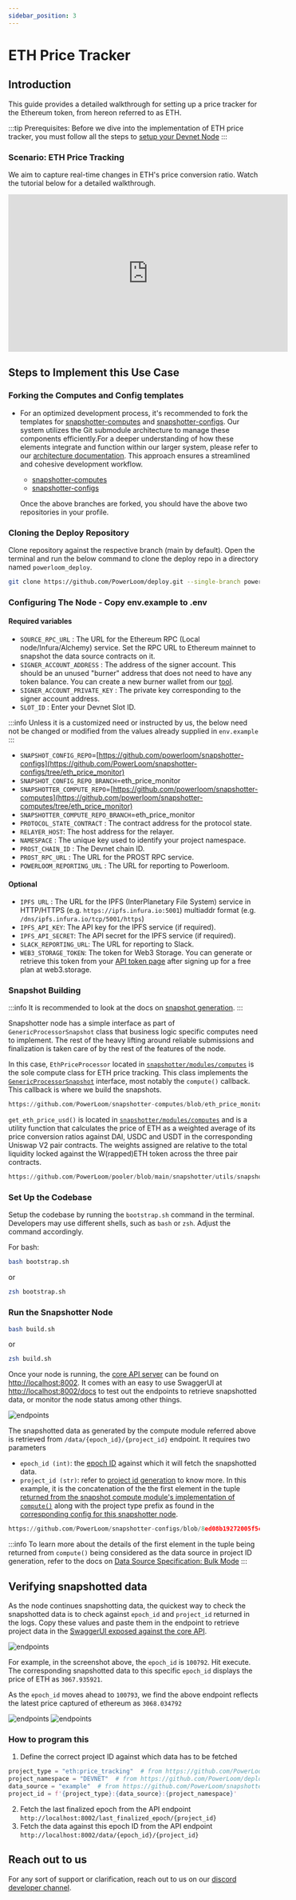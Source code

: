 ```yaml
---
sidebar_position: 3
---
```

# ETH Price Tracker

## Introduction
This guide provides a detailed walkthrough for setting up a price tracker for the Ethereum token, from hereon referred to as ETH.

:::tip
Prerequisites: Before we dive into the implementation of ETH price tracker, you must follow all the steps to 
[setup your Devnet Node](/docs/build-with-powerloom/devnet/getting-started)
:::
### Scenario: ETH Price Tracking

We aim to capture real-time changes in ETH's price conversion ratio. Watch the tutorial below for a detailed walkthrough.

<iframe width="560" height="315" src="https://www.youtube.com/embed/wn4zK8ONLt4?start=40" title="YouTube video player" frameborder="0" allow="accelerometer; autoplay; clipboard-write; encrypted-media; gyroscope; picture-in-picture; web-share" referrerpolicy="strict-origin-when-cross-origin" allowfullscreen></iframe>

## Steps to Implement this Use Case

### Forking the Computes and Config templates
 - For an optimized development process, it's recommended to fork the templates for [snapshotter-computes](https://github.com/powerloom/snapshotter-computes/tree/eth_price_monitor) and [snapshotter-configs](https://github.com/PowerLoom/snapshotter-configs/tree/eth_price_monitor). Our system utilizes the Git submodule architecture to manage these components efficiently.For a deeper understanding of how these elements integrate and function within our larger system, please refer to our [architecture documentation](/docs/build-with-powerloom/snapshotter-node/architecture.md). This approach ensures a streamlined and cohesive development workflow.

   - [snapshotter-computes](https://github.com/powerloom/snapshotter-computes/tree/eth_price_monitor)
   - [snapshotter-configs](https://github.com/PowerLoom/snapshotter-configs/tree/eth_price_monitor)

   Once the above branches are forked, you should have the above two repositories in your profile.  

### Cloning the Deploy Repository
Clone repository against the respective branch (main by default). Open the terminal and run the below command to clone the deploy repo in a directory named `powerloom_deploy`.

```bash
git clone https://github.com/PowerLoom/deploy.git --single-branch powerloom_deploy --branch devnet && cd powerloom_deploy
```

### Configuring The Node - Copy env.example to .env

#### Required variables


- `SOURCE_RPC_URL` : The URL for the Ethereum RPC (Local node/Infura/Alchemy) service. Set the RPC URL to Ethereum mainnet to snapshot the data source contracts on it.
- `SIGNER_ACCOUNT_ADDRESS` : The address of the signer account. This should be an unused "burner" address that does not need to have any token balance. You can create a new burner wallet from our [tool](https://devnet-mint.powerloom.dev/burner).
- `SIGNER_ACCOUNT_PRIVATE_KEY` : The private key corresponding to the signer account address.
- `SLOT_ID` : Enter your Devnet Slot ID. 

:::info 
Unless it is a customized need or instructed by us, the below need not be changed or modified from the values already supplied in `env.example`
:::

- `SNAPSHOT_CONFIG_REPO`=[https://github.com/powerloom/snapshotter-configs](https://github.com/PowerLoom/snapshotter-configs/tree/eth_price_monitor)
- `SNAPSHOT_CONFIG_REPO_BRANCH`=eth_price_monitor
- `SNAPSHOTTER_COMPUTE_REPO`=[https://github.com/powerloom/snapshotter-computes](https://github.com/powerloom/snapshotter-computes/tree/eth_price_monitor)
- `SNAPSHOTTER_COMPUTE_REPO_BRANCH`=eth_price_monitor
- `PROTOCOL_STATE_CONTRACT` : The contract address for the protocol state.
- `RELAYER_HOST`: The host address for the relayer.
- `NAMESPACE` : The unique key used to identify your project namespace.
- `PROST_CHAIN_ID` : The Devnet chain ID.
- `PROST_RPC_URL` : The URL for the PROST RPC service.
- `POWERLOOM_REPORTING_URL` : The URL for reporting to Powerloom.

#### Optional

- `IPFS URL` : The URL for the IPFS (InterPlanetary File System) service in HTTP/HTTPS (e.g. `https://ipfs.infura.io:5001`) multiaddr format (e.g. `/dns/ipfs.infura.io/tcp/5001/https`)
- `IPFS_API_KEY`: The API key for the IPFS service (if required).
- `IPFS_API_SECRET`: The API secret for the IPFS service (if required).
- `SLACK_REPORTING_URL`: The URL for reporting to Slack.
- `WEB3_STORAGE_TOKEN`: The token for Web3 Storage. You can generate or retrieve this token from your [API token page](https://web3.storage/) after signing up for a free plan at web3.storage.

### Snapshot Building

:::info
It is recommended to look at the docs on [snapshot generation](/docs/protocol/specifications/snapshotter/snapshot-build).
:::

Snapshotter node has a simple interface as part of `GenericProcessorSnapshot` class that business logic specific computes need to implement. The rest of the heavy lifting around reliable submissions and finalization is taken care of by the rest of the features of the node.

In this case, `EthPriceProcessor` located in [`snapshotter/modules/computes`](https://github.com/PowerLoom/snapshotter-computes/blob/eth_price_monitor/eth_price_tracking.py) is the sole compute class for ETH price tracking. This class implements the [`GenericProcessorSnapshot`](https://github.com/Powerloom/pooler/blob/main/snapshotter/utils/callback_helpers.py) interface, most notably the `compute()` callback. This callback is where we build the snapshots.


```python reference
https://github.com/PowerLoom/snapshotter-computes/blob/eth_price_monitor/eth_price_tracking.py#L1-L45
```

`get_eth_price_usd()` is located in [`snapshotter/modules/computes`](https://github.com/PowerLoom/snapshotter-computes/blob/eth_price_monitor/eth_price_tracking.py) and is a utility function that calculates the price of ETH as a weighted average of its price conversion ratios against DAI, USDC and USDT in the corresponding Uniswap V2 pair contracts. The weights assigned are relative to the total liquidity locked against the W(rapped)ETH token across the three pair contracts.

```python reference
https://github.com/PowerLoom/pooler/blob/main/snapshotter/utils/snapshot_utils.py#L140-L154
```

### Set Up the Codebase

Setup the codebase by running the `bootstrap.sh` command in the terminal. Developers may use different shells, such as `bash` or `zsh`. Adjust the command accordingly.

For bash:

```bash
bash bootstrap.sh
```
or
```zsh
zsh bootstrap.sh
```

### Run the Snapshotter Node


```bash
bash build.sh
```
or
```zsh
zsh build.sh
```

Once your node is running, the [core API server](/docs/build-with-powerloom/snapshotter-node/core-api/) can be found on [http://localhost:8002](http://localhost:8002). It comes with an easy to use SwaggerUI at [http://localhost:8002/docs](http://localhost:8002/docs) to test out the endpoints to retrieve snapshotted data, or monitor the node status among other things.

![endpoints](/images/endpoints.png)

The snapshotted data as generated by the compute module referred above is retrieved from  `/data/{epoch_id}/{project_id}` endpoint. It requires two parameters

- `epoch_id (int)`: the [epoch ID](/docs/Protocol/Specifications/Epoch) against which it will fetch the snapshotted data.
- `project_id (str)`: refer to [project id generation](docs/Protocol/Specifications/Snapshotter/snapshot-build) to know more. In this example, it is the concatenation of the the first element in the tuple [returned from the snapshot compute module's implementation of `compute()`](#snapshot-building) along with the project type prefix as found in the [corresponding config for this snapshotter node](#forking-the-computes-and-config-templates). 

```python reference
https://github.com/PowerLoom/snapshotter-configs/blob/8ed08b19272005f5c45b1af1ff9fd0ab5195bbc6/projects.example.json#L4
```

:::info
To learn more about the details of the first element in the tuple being returned from `compute()` being considered as the data source in project ID generation, refer to the docs on [Data Source Specification: Bulk Mode](/docs/Protocol/Specifications/Snapshotter/snapshot-build#data-source-specification-bulk-mode)
:::

## Verifying snapshotted data

As the node continues snapshotting data, the quickest way to check the snapshotted data is to check against `epoch_id` and `project_id` returned in the logs. Copy these values and paste them in the endpoint to retrieve project data in the [SwaggerUI exposed against the core API](#run-the-snapshotter-node).

![endpoints](/images/docker.png)

For example, in the screenshot above, the `epoch_id` is `100792`. Hit execute. The corresponding snapshotted data to this specific `epoch_id` displays the price of ETH as `3067.935921`. 

As the `epoch_id` moves ahead to `100793`, we find the above endpoint reflects the latest price captured of ethereum as `3068.034792`

![endpoints](/images/eth-price-one-snapshot.png)
![endpoints](/images/eth-price-two-snapshot.png)

### How to program this

1. Define the correct project ID against which data has to be fetched

```python
project_type = "eth:price_tracking"  # from https://github.com/PowerLoom/snapshotter-configs/blob/eth_price_monitor/projects.example.json#L4
project_namespace = "DEVNET"  # from https://github.com/PowerLoom/deploy/blob/95ceb83a97a16279816c406eef484245df483fb1/env.example#L25
data_source = "example"  # from https://github.com/PowerLoom/snapshotter-computes/blob/15059013c6c17327d1c0d413d3885c23a6383305/eth_price_tracking.py#L45
project_id = f'{project_type}:{data_source}:{project_namespace}'
```
2. Fetch the last finalized epoch from the API endpoint `http://localhost:8002/last_finalized_epoch/{project_id}`
3. Fetch the data against this epoch ID from the API endpoint `http://localhost:8002/data/{epoch_id}/{project_id}`

## Reach out to us

For any sort of support or clarification, reach out to us on our [discord developer channel](https://discord.com/channels/777248105636560948/1180479966434054165).
